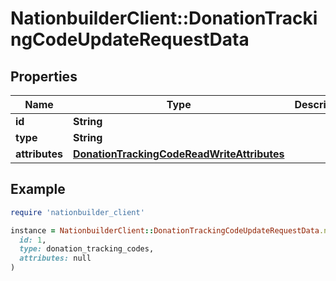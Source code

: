 # NationbuilderClient::DonationTrackingCodeUpdateRequestData

## Properties

| Name | Type | Description | Notes |
| ---- | ---- | ----------- | ----- |
| **id** | **String** |  |  |
| **type** | **String** |  |  |
| **attributes** | [**DonationTrackingCodeReadWriteAttributes**](DonationTrackingCodeReadWriteAttributes.md) |  | [optional] |

## Example

```ruby
require 'nationbuilder_client'

instance = NationbuilderClient::DonationTrackingCodeUpdateRequestData.new(
  id: 1,
  type: donation_tracking_codes,
  attributes: null
)
```

